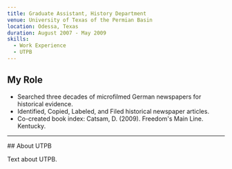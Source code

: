 ```yaml
---
title: Graduate Assistant, History Department
venue: University of Texas of the Permian Basin
location: Odessa, Texas
duration: August 2007 - May 2009
skills:
  - Work Experience
  - UTPB
---
```


## My Role
*	Searched three decades of microfilmed German newspapers for historical evidence.
*	Identified, Copied, Labeled, and Filed historical newspaper articles.
*	Co-created book index: Catsam, D. (2009). Freedom's Main Line. Kentucky.

----

## About UTPB

Text about UTPB.
